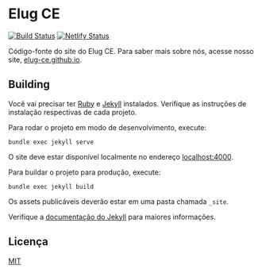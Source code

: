 # Elug CE

[![Build Status](https://travis-ci.org/elug-ce/elug-ce.github.io.svg?branch=master)](https://travis-ci.org/elug-ce/elug-ce.github.io)
[![Netlify Status](https://api.netlify.com/api/v1/badges/c2ec444d-b1b7-4c86-8c5b-5d13f2af4a4a/deploy-status)](https://app.netlify.com/sites/elug-ce/deploys)

Código-fonte do site do Elug CE. Para saber mais sobre nós, acesse nosso site, [elug-ce.github.io](https://elug-ce.github.io/sobre).

## Building

Você vai precisar ter [Ruby](https://www.ruby-lang.org/) e [Jekyll](https://jekyllrb.com/) instalados. Verifique as instruções de instalação respectivas de cada projeto.

Para rodar o projeto em modo de desenvolvimento, execute:

```
bundle exec jekyll serve
```

O site deve estar disponível localmente no endereço [localhost:4000](http://localhost:4000).

Para buildar o projeto para produção, execute:

```
bundle exec jekyll build
```

Os assets publicáveis deverão estar em uma pasta chamada `_site`.

Verifique a [documentação do Jekyll](https://jekyllrb.com/docs/) para maiores informações.

## Licença

[MIT](license)
